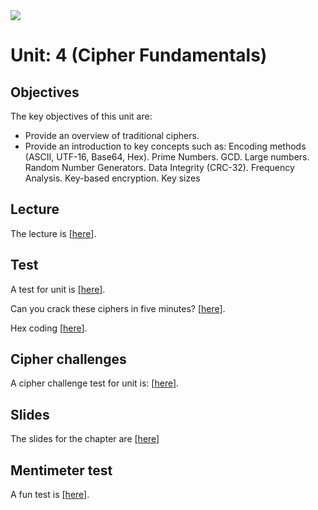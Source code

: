<img src="https://github.com/billbuchanan/csn09112/blob/master/zadditional/top_csn09112.png"/>
<h1>Unit: 4 (Cipher Fundamentals)</h2>
<h2>Objectives</h2>
The key objectives of this unit are:
<ul>

<li>Provide an overview of traditional ciphers.</li>
<li>Provide an introduction to key concepts such as: Encoding methods (ASCII, UTF-16, Base64, Hex). Prime Numbers. GCD. Large numbers. Random Number Generators. Data Integrity (CRC-32). Frequency Analysis. Key-based encryption. Key sizes</li>

</ul>

<h2>Lecture</h2>

<p>The lecture is [<a href="https://www.youtube.com/watch?v=zqmjUpJNcJA">here</a>].</p>
<h2>Test</h2>

<p>A test for unit is [<a href="https://asecuritysite.com/tests/tests?sortBy=crypto01">here</a>].</p>
<p>Can you crack these ciphers in five minutes? [<a href="https://asecuritysite.com/challenges/scramb">here</a>].</p>
<p>Hex coding [<a href="https://asecuritysite.com/tests/tests?sortBy=hex01">here</a>].</p>

<h2>Cipher challenges</h2>
<p>A cipher challenge test for unit is: [<a href="https://asecuritysite.com/challenges/hex">here</a>].</p>

<h2>Slides</h2>
<p>The slides for the chapter are [<a href="https://github.com/billbuchanan/csn09112/blob/master/week04_ciphers/lecture/day01_ciphers_fundamentals.pdf">here</a>]
  
    
<h2>Mentimeter test</h2>
<p>A fun test is [<a href="https://www.mentimeter.com/s/af08ac49b56e5c3eaa41f7d6fbc548c2/1f4210997923">here</a>].</p>
  
